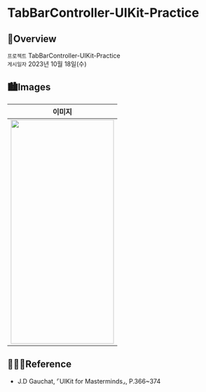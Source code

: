 # TabBarController-UIKit-Practice
## 🍎Overview
`프로젝트` TabBarController-UIKit-Practice <br>
`게시일자` 2023년 10월 18일(수) <br>

## 🏙️Images

| 이미지 |
| :--: |
| <img src="https://github.com/rlarjsdn3/navigation-controller-uikit-practice/assets/21079970/7e44fb8f-a2db-4bae-9d88-58882210763f" align="center" width="235" height="511"> |
 
## 👩🏻‍💻Reference

* J.D Gauchat, ⌜UIKit for Masterminds⌟, P.366~374


